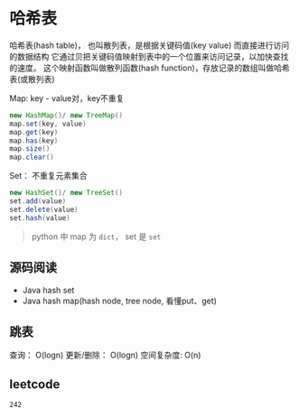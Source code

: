 # 哈希表

哈希表(hash table)， 也叫散列表，是根据关键码值(key value) 而直接进行访问的数据结构
它通过贝把关键码值映射到表中的一个位置来访问记录，以加快查找的速度。
这个映射函数叫做散列函数(hash function)，存放记录的数组叫做哈希表(或散列表)


Map: key - value对，key不重复

```java
new HashMap()/ new TreeMap()
map.set(key, value)
map.get(key)
map.has(key)
map.size()
map.clear()
```

Set： 不重复元素集合

```java
new HashSet()/ new TreeSet()
set.add(value)
set.delete(value)
set.hash(value)
```

> python 中 map 为 `dict`， set 是 `set`


## 源码阅读

- Java hash set
- Java hash map(hash node, tree node, 看懂put、get)

## 跳表

查询： O(logn)
更新/删除： O(logn)
空间复杂度: O(n)

## leetcode

```
242
```